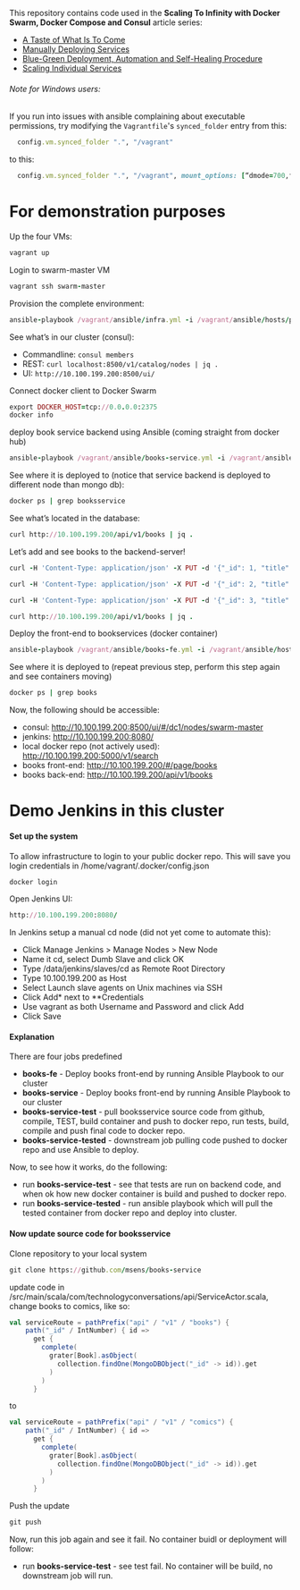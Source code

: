 This repository contains code used in the **Scaling To Infinity with Docker Swarm, Docker Compose and Consul** article series:

* [A Taste of What Is To Come](http://technologyconversations.com/2015/07/02/scaling-to-infinity-with-docker-swarm-docker-compose-and-consul-part-14-a-taste-of-what-is-to-come/)
* [Manually Deploying Services](http://technologyconversations.com/2015/07/02/scaling-to-infinity-with-docker-swarm-docker-compose-and-consul-part-24-manually-deploying-services/)
* [Blue-Green Deployment, Automation and Self-Healing Procedure](http://technologyconversations.com/2015/07/02/scaling-to-infinity-with-docker-swarm-docker-compose-and-consul-part-34-blue-green-deployment-automation-and-self-healing-procedure/)
* [Scaling Individual Services](http://technologyconversations.com/2015/07/02/scaling-to-infinity-with-docker-swarm-docker-compose-and-consul-part-44-scaling-individual-services/)


###### Note for Windows users:

If you run into issues with ansible complaining about executable permissions, try modifying the `Vagrantfile`'s `synced_folder` entry from this:

```ruby
  config.vm.synced_folder ".", "/vagrant"
```

to this:

```ruby
  config.vm.synced_folder ".", "/vagrant", mount_options: [“dmode=700,fmode=600″]
```


# For demonstration purposes

Up the four VMs:
```ruby
vagrant up
```

Login to swarm-master VM
```ruby
vagrant ssh swarm-master
```

Provision the complete environment:
```ruby
ansible-playbook /vagrant/ansible/infra.yml -i /vagrant/ansible/hosts/prod
```

See what’s in our cluster (consul):
- Commandline: `consul members`
- REST: `curl localhost:8500/v1/catalog/nodes | jq .`
- UI: `http://10.100.199.200:8500/ui/`

Connect docker client to Docker Swarm
```ruby
export DOCKER_HOST=tcp://0.0.0.0:2375
docker info
```

deploy book service backend using Ansible (coming straight from docker hub)
```ruby
ansible-playbook /vagrant/ansible/books-service.yml -i /vagrant/ansible/hosts/prod
```

See where it is deployed to (notice that service backend is deployed to different node than mongo db):
```ruby
docker ps | grep booksservice
```

See what’s located in the database:
```ruby
curl http://10.100.199.200/api/v1/books | jq .
```

Let’s add and see books to the backend-server!
```ruby
curl -H 'Content-Type: application/json' -X PUT -d '{"_id": 1, "title": "My First Book", "author": "John Doe", "description": "Not a very good book"}' http://10.100.199.200/api/v1/books | jq .

curl -H 'Content-Type: application/json' -X PUT -d '{"_id": 2, "title": "My Second Book", "author": "John Doe", "description": "Not a bad as the first book"}' http://10.100.199.200/api/v1/books | jq .

curl -H 'Content-Type: application/json' -X PUT -d '{"_id": 3, "title": "My Third Book", "author": "John Doe", "description": "Failed writers club"}' http://10.100.199.200/api/v1/books | jq .

curl http://10.100.199.200/api/v1/books | jq .
```

Deploy the front-end to bookservices (docker container)
```ruby
ansible-playbook /vagrant/ansible/books-fe.yml -i /vagrant/ansible/hosts/prod
```

See where it is deployed to  (repeat previous step, perform this step again and see containers moving)
```ruby
docker ps | grep books
```

Now, the following should be accessible:
- consul: http://10.100.199.200:8500/ui/#/dc1/nodes/swarm-master
- jenkins: http://10.100.199.200:8080/
- local docker repo (not actively used): http://10.100.199.200:5000/v1/search
- books front-end: http://10.100.199.200/#/page/books
- books back-end: http://10.100.199.200/api/v1/books


# Demo Jenkins in this cluster 

#### Set up the system

To allow infrastructure to login to your public docker repo.
This will save you login credentials in /home/vagrant/.docker/config.json
```ruby
docker login 
```

Open Jenkins UI:
```ruby
http://10.100.199.200:8080/
```
In Jenkins setup a manual cd node (did not yet come to automate this):

- Click Manage Jenkins > Manage Nodes > New Node
- Name it cd, select Dumb Slave and click OK
- Type /data/jenkins/slaves/cd as Remote Root Directory
- Type 10.100.199.200 as Host
- Select Launch slave agents on Unix machines via SSH
- Click Add* next to **Credentials
- Use vagrant as both Username and Password and click Add
- Click Save

#### Explanation
There are four jobs predefined
- **books-fe** - Deploy books front-end by running Ansible Playbook to our cluster
- **books-service** - Deploy books front-end by running Ansible Playbook to our cluster
- **books-service-test** - pull booksservice source code from github, compile, TEST, build container and push to docker repo, run tests, build, compile and push final code to docker repo.
- **books-service-tested** - downstream job pulling code pushed to docker repo and use Ansible to deploy.

Now, to see how it works, do the following:
- run **books-service-test** - see that tests are run on backend code, and when ok how new docker container is build and pushed to docker repo.
- run **books-service-tested** - run ansible playbook which will pull the tested container from docker repo and deploy into cluster.

#### Now update source code for booksservice 

Clone repository to your local system
```ruby
git clone https://github.com/msens/books-service
```

update code in /src/main/scala/com/technologyconversations/api/ServiceActor.scala, change books to comics, like so:
```scala
val serviceRoute = pathPrefix("api" / "v1" / "books") {
    path("_id" / IntNumber) { id =>
      get {
        complete(
          grater[Book].asObject(
            collection.findOne(MongoDBObject("_id" -> id)).get
          )
        )
      }
```

to 
```scala
val serviceRoute = pathPrefix("api" / "v1" / "comics") {
    path("_id" / IntNumber) { id =>
      get {
        complete(
          grater[Book].asObject(
            collection.findOne(MongoDBObject("_id" -> id)).get
          )
        )
      }
```

Push the update
```ruby
git push
```

Now, run this job again and see it fail. No container buidl or deployment will follow:
- run **books-service-test** - see test fail. No container will be build, no downstream job will run.








